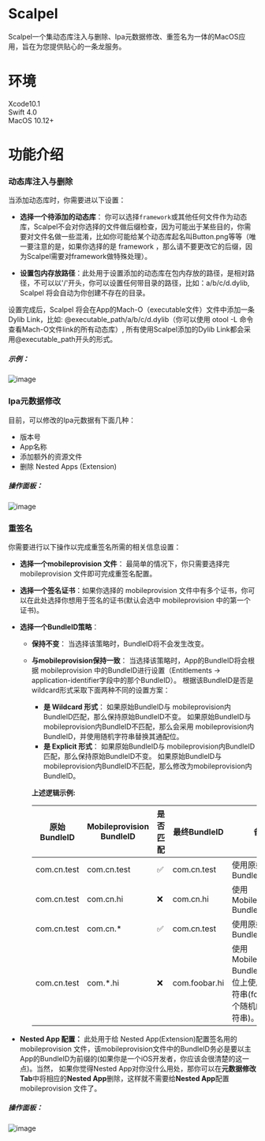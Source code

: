 # Scalpel
Scalpel一个集动态库注入与删除、Ipa元数据修改、重签名为一体的MacOS应用，旨在为您提供贴心的一条龙服务。

# 环境
Xcode10.1<br/>
Swift 4.0<br/>
MacOS 10.12+

# 功能介绍
### 动态库注入与删除
当添加动态库时，你需要进以下设置：
* **选择一个待添加的动态库**： 你可以选择```framework```或其他任何文件作为动态库，Scalpel不会对你选择的文件做后缀检查，因为可能出于某些目的，你需要对文件名做一些混淆，比如你可能给某个动态库起名叫Button.png等等（唯一要注意的是，如果你选择的是 framework ，那么请不要更改它的后缀，因为Scalpel需要对framework做特殊处理）。

* **设置包内存放路径**：此处用于设置添加的动态库在包内存放的路径，是相对路径，不可以以'/'开头，你可以设置任何带目录的路径，比如：a/b/c/d.dylib, Scalpel 将会自动为你创建不存在的目录。

设置完成后，Scalpel 将会在App的Mach-O（executable文件）文件中添加一条Dylib Link，比如: @executable_path/a/b/c/d.dylib（你可以使用 otool -L 命令查看Mach-O文件link的所有动态库）, 所有使用Scalpel添加的Dylib Link都会采用@executable_path开头的形式。<br/>

##### 示例：
![image](https://raw.githubusercontent.com/cjsliuj/ScalpelDocResource/master/DylibLinkAddExample.gif)

### Ipa元数据修改
目前，可以修改的Ipa元数据有下面几种：
* 版本号
* App名称
* 添加额外的资源文件
* 删除 Nested Apps (Extension)

##### 操作面板：
![image](https://raw.githubusercontent.com/cjsliuj/ScalpelDocResource/master/IpaMetaDataEditTab.png)

### 重签名
你需要进行以下操作以完成重签名所需的相关信息设置：
* **选择一个mobileprovision 文件**： 最简单的情况下，你只需要选择完 mobileprovision 文件即可完成重签名配置。
* **选择一个签名证书**：如果你选择的 mobileprovision 文件中有多个证书，你可以在此处选择你想用于签名的证书(默认会选中 mobileprovision 中的第一个证书)。
* **选择一个BundleID策略**： 
    * **保持不变**： 当选择该策略时，BundleID将不会发生改变。

    * **与mobileprovision保持一致**： 当选择该策略时，App的BundleID将会根据 mobileprovision 中的BundleID进行设置（Entitlements -> application-identifier字段中的那个BundleID）。
    根据该BundleID是否是wildcard形式采取下面两种不同的设置方案：
	    * **是 Wildcard 形式**：
		 如果原始BundleID与 mobileprovision内BundleID匹配，那么保持原始BundleID不变。
		 如果原始BundleID与 mobileprovision内BundleID不匹配，那么会采用 mobileprovision内BundleID，并使用随机字符串替换其通配位。
	    * **是 Explicit 形式**：
		 如果原始BundleID与 mobileprovision内BundleID匹配，那么保持原始BundleID不变。
		 如果原始BundleID与 mobileprovision内BundleID不匹配，那么修改为mobileprovision内BundleID。

        **上述逻辑示例:**

        原始BundleID | Mobileprovision BundleID |  是否匹配 | 最终BundleID | 备注
        ---|---|---|---|---
        com.cn.test |  com.cn.test | ✅| com.cn.test|使用原始BundleID
        com.cn.test | com.cn.hi| ❌| com.cn.hi|使用Mobileprovision BundleID
        com.cn.test | com.cn.* | ✅| com.cn.test|使用原始BundleID
        com.cn.test | com.*.hi | ❌| com.foobar.hi|使用Mobileprovision BundleID，通配位上使用随机字符串(foobar是一个随机的任意字符串)。


* **Nested App 配置：** 此处用于给 Nested App(Extension)配置签名用的 mobileprovision 文件，该mobileprovision文件中的BundleID务必是要以主App的BundleID为前缀的(如果你是一个iOS开发者，你应该会很清楚的这一点)。当然， 如果你觉得Nested App对你没什么用处，那你可以在**元数据修改 Tab**中将相应的**Nested App**删除，这样就不需要给**Nested App**配置 mobileprovision 文件了。

##### 操作面板：
![image](https://raw.githubusercontent.com/cjsliuj/ScalpelDocResource/master/ResignConfigTab.png)